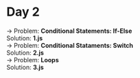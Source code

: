 # Day 2
-> Problem: **Conditional Statements: If-Else**\
Solution: **1.js**\
-> Problem: **Conditional Stataments: Switch**\
Solution: **2.js**\
-> Problem: **Loops**\
Solution: **3.js**